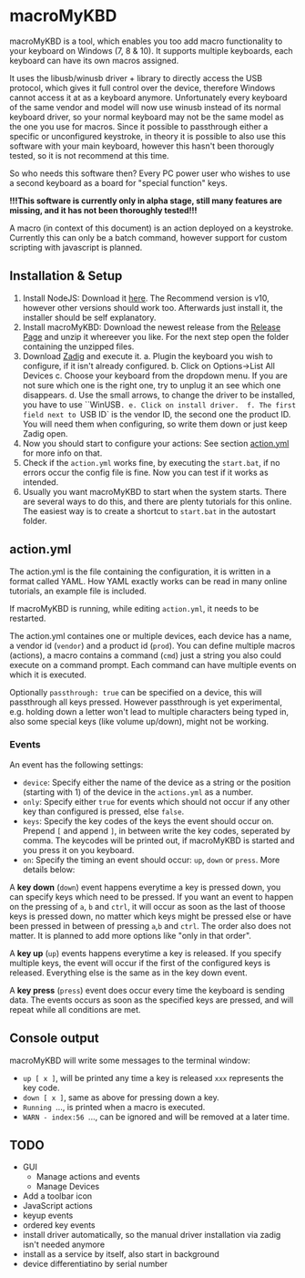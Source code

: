 # macroMyKBD

macroMyKBD is a tool, which enables you too add macro functionality to your keyboard on Windows (7, 8 & 10). 
It supports multiple keyboards, each keyboard can have its own macros assigned.

It uses the libusb/winusb driver + library to directly access the USB protocol, which gives it full control over the device, 
therefore Windows cannot access it at as a keyboard anymore. 
Unfortunately every keyboard of the same vendor and model will now use winusb instead of its normal keyboard driver, 
so your normal keyboard may not be the same model as the one you use for macros.
Since it possible to passthrough either a specific or unconfigured keystroke, in theory it is possible to also use this software with your main keyboard, however this hasn't been thorougly tested, so it is not recommend at this time.

So who needs this software then? Every PC power user who wishes to use a second keyboard as a board for "special function" keys.

**!!!This software is currently only in alpha stage, still many features are missing, and it has not been thoroughly tested!!!**

A macro (in context of this document) is an action deployed on a keystroke. 
Currently this can only be a batch command, however support for custom scripting with javascript is planned.

## Installation & Setup

1. Install NodeJS: Download it [here](https://nodejs.org/en/download/). The Recommend version is v10, however other versions should work too. Afterwards just install it, the installer should be self explanatory.
2. Install macroMyKBD: Download the newest release from the [Release Page](http://github.com/lal12/macromykbd/releases) and unzip it whereever you like. For the next step open the folder containing the unzipped files.
3. Download [Zadig](https://zadig.akeo.ie/) and execute it.
    a. Plugin the keyboard you wish to configure, if it isn't already configured.
    b. Click on Options->List All Devices
    c. Choose your keyboard from the dropdown menu. If you are not sure which one is the right one, try to unplug it an see which one disappears.
    d. Use the small arrows, to change the driver to be installed, you have to use ``WinUSB`.
    e. Click on install driver. 
    f. The first field next to `USB ID` is the vendor ID, the second one the product ID. You will need them when configuring, so write them down or just keep Zadig open.
4. Now you should start to configure your actions: See section [action.yml](#action.yml) for more info on that. 
5. Check if the `action.yml` works fine, by executing the `start.bat`, if no errors occur the config file is fine. Now you can test if it works as intended.
6. Usually you want macroMyKBD to start when the system starts. There are several ways to do this, and there are plenty tutorials for this online. The easiest way is to create a shortcut to `start.bat` in the autostart folder.

## action.yml

The action.yml is the file containing the configuration, it is written in a format called YAML. 
How YAML exactly works can be read in many online tutorials, an example file is included.

If macroMyKBD is running, while editing `action.yml`, it needs to be restarted.

The action.yml containes one or multiple devices, each device has a name, a vendor id (`vendor`) and a product id (`prod`).
You can define multiple macros (actions), a macro contains a command (`cmd`) just a string you also could execute on a command prompt.
Each command can have multiple events on which it is executed.

Optionally `passthrough: true` can be specified on a device, this will passthrough all keys pressed. However passthrough is yet experimental, e.g. holding down a letter won't lead to multiple characters being typed in, also some special keys (like volume up/down), might not be working.

### Events

An event has the following settings:
- `device`: Specify either the name of the device as a string or the position (starting with 1) of the device in the `actions.yml` as a number.
- `only`: Specify either `true` for events which should not occur if any other key than configured is pressed, else `false`.
- `keys`: Specify the key codes of the keys the event should occur on. Prepend `[` and append `]`, in between write the key codes, seperated by comma. The keycodes will be printed out, if macroMyKBD is started and you press it on you keyboard.
- `on`: Specify the timing an event should occur: `up`, `down` or `press`. More details below:

A **key down** (`down`) event happens everytime a key is pressed down, you can specify keys which need to be pressed. If you want an event to happen on the pressing of `a`, `b` and `ctrl`, it will occur as soon as the last of thoose keys is pressed down, no matter which keys might be pressed else or have been pressed in between of pressing `a`,`b` and `ctrl`. The order also does not matter. It is planned to add more options like "only in that order".

A **key up** (`up`) events happens everytime a key is released. If you specify multiple keys, the event will occur if the first of the configured keys is released. Everything else is the same as in the key down event.

A **key press** (`press`) event does occur every time the keyboard is sending data. The events occurs as soon as the specified keys are pressed, and will repeat while all conditions are met.

## Console output

macroMyKBD will write some messages to the terminal window:
- `up [ x ]`, will be printed any time a key is released `xxx` represents the key code.
- `down [ x ]`, same as above for pressing down a key.
- `Running `..., is printed when a macro is executed.
- `WARN - index:56 `..., can be ignored and will be removed at a later time.


## TODO
- GUI
    - Manage actions and events
    - Manage Devices
- Add a toolbar icon
- JavaScript actions
- keyup events
- ordered key events
- install driver automatically, so the manual driver installation via zadig isn't needed anymore
- install as a service by itself, also start in background
- device differentiatino by serial number
